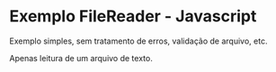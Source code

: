 # Exemplo FileReader - Javascript

Exemplo simples, sem tratamento de erros, validação de arquivo, etc. 

Apenas leitura de um arquivo de texto.